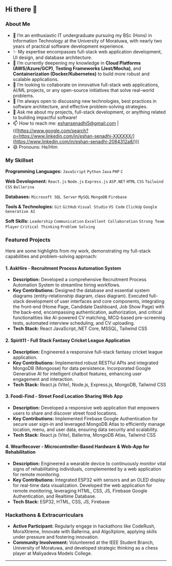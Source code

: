 ## Hi there 👋

### About Me

  - 🔭 I’m an enthusiastic IT undergraduate pursuing my BSc (Hons) in Information Technology at the University of Moratuwa, with nearly two years of practical software development experience.
  - ✨ My expertise encompasses full-stack web application development, UI design, and database architecture.
  - 🌱 I’m currently deepening my knowledge in **Cloud Platforms (AWS/Azure/GCP)**, **Testing Frameworks (Jest/Mocha)**, and **Containerization (Docker/Kubernetes)** to build more robust and scalable applications.
  - 👯 I’m looking to collaborate on innovative full-stack web applications, AI/ML projects, or any open-source initiatives that solve real-world problems.
  - 🤔 I’m always open to discussing new technologies, best practices in software architecture, and effective problem-solving strategies.
  - 💬 Ask me about my projects, full-stack development, or anything related to building impactful software\!
  - 📫 How to reach me: [eshansenadhi5@gmail.com](mailto:eshansenadhi5@gmail.com) |(([https://www.google.com/search?q=https://www.linkedin.com/in/eshan-senadhi-XXXXXX/](https://www.linkedin.com/in/eshan-senadhi-2084312a8/)))
  - 😄 Pronouns: He/Him

### My Skillset

**Programming Languages:**
`JavaScript` `Python` `Java` `PHP` `C`

**Web Development:**
`React.js` `Node.js` `Express.js` `ASP.NET` `HTML` `CSS` `Tailwind CSS` `Ballerina`

**Databases:**
`Microsoft SQL Server` `MySQL` `MongoDB` `Firebase`

**Tools & Technologies:**
`Git` `GitHub` `Visual Studio` `VS Code` `ClickUp` `Google Generative AI`

**Soft Skills:**
`Leadership` `Communication` `Excellent Collaboration` `Strong Team Player` `Critical Thinking` `Problem Solving`

### Featured Projects

Here are some highlights from my work, demonstrating my full-stack capabilities and problem-solving approach:

#### 1\. AskHire - Recruitment Process Automation System

  - **Description:** Developed a comprehensive Recruitment Process Automation System to streamline hiring workflows.
  - **Key Contributions:** Designed the database and essential system diagrams (entity-relationship diagram, class diagram). Executed full-stack development of user interfaces and core components, integrating the front-end (Home Page, Candidate Dashboard, Job Show Page) with the back-end, encompassing authentication, authorization, and critical functionalities like AI-powered CV matching, MCQ-based pre-screening tests, automated interview scheduling, and CV uploading.
  - **Tech Stack:** React JavaScript,.NET Core, MSSQL, Tailwind CSS

#### 2\. Spirit11 - Full Stack Fantasy Cricket League Application

  - **Description:** Engineered a responsive full-stack fantasy cricket league application.
  - **Key Contributions:** Implemented robust RESTful APIs and integrated MongoDB (Mongoose) for data persistence. Incorporated Google Generative AI for intelligent chatbot features, enhancing user engagement and interaction.
  - **Tech Stack:** React.js (Vite), Node.js, Express.js, MongoDB, Tailwind CSS

#### 3\. Foodi-Find - Street Food Location Sharing Web App

  - **Description:** Developed a responsive web application that empowers users to share and discover street food locations.
  - **Key Contributions:** Implemented Firebase Google Authentication for secure user sign-in and leveraged MongoDB Atlas to efficiently manage location, menu, and user data, ensuring data security and scalability.
  - **Tech Stack:** React.js (Vite), Ballerina, MongoDB Atlas, Tailwind CSS

#### 4\. WearRecover - Microcontroller-Based Hardware & Web-App for Rehabilitation

  - **Description:** Engineered a wearable device to continuously monitor vital signs of rehabilitating individuals, complemented by a web application for remote monitoring.
  - **Key Contributions:** Integrated ESP32 with sensors and an OLED display for real-time data visualization. Developed the web application for remote monitoring, leveraging HTML, CSS, JS, Firebase Google Authentication, and Realtime Database.
  - **Tech Stack:** ESP32, HTML, CSS, JS, Firebase

### Hackathons & Extracurriculars

  - **Active Participant:** Regularly engage in hackathons like CodeRush, MoraXtreme, Innovate with Ballerina, and AlgoXplore, applying skills under pressure and fostering innovation.
  - **Community Involvement:** Volunteered at the IEEE Student Branch, University of Moratuwa, and developed strategic thinking as a chess player at Maliyadeva Models College.

-----
